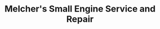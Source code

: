 ---
title: "Melcher's Small Engine Service and Repair"
url: /wenatchee/melchers-small-engine-service-and-repair/
shop: car repair
---